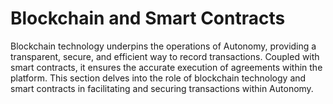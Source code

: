 # Blockchain and Smart Contracts

Blockchain technology underpins the operations of Autonomy, providing a transparent, secure, and efficient way to record transactions. Coupled with smart contracts, it ensures the accurate execution of agreements within the platform. This section delves into the role of blockchain technology and smart contracts in facilitating and securing transactions within Autonomy.

